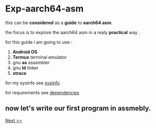 
# Exp-aarch64-asm

this can be **considered** as a **guide** to **aarch64 asm**.

the focus is to explore the aarch64 asm in a realy **practical** way .

for this guide i am going to use:-

1. **Android OS**
2. **Termux** terminal emulator
3. gnu **as** assembler
4. gnu **ld** linker
5. **strace**

for my sysinfo see [sysinfo](https://github.com/black-scythe0/Exp-aarch64-asm/blob/main/sys.info)


for requirements see [dependencies](https://github.com/black-scythe0/Exp-aarch64-asm/blob/main/dependencies/dependencies.md)


now let's write our first **program** in **assmebly**.
---
[Next >>](https://github.com/black-scythe0/Exp-aarch64-asm/blob/main/code/page1/page1.md)

